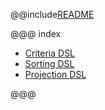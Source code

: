 <!---
See: https://developer.lightbend.com/docs/paradox/current/
-->

@@include[README](../../../../README.md)

@@@ index

* [Criteria DSL](criteria.md)
* [Sorting DSL](sorting.md)
* [Projection DSL](projection.md)

@@@

